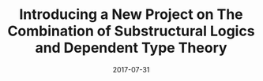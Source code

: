 ---
type: abstract
authors:
  - Harley Eades III
title: "Introducing a New Project on The Combination of Substructural Logics and Dependent Type Theory"
note: "International Workshop on Trends in Linear Logic and Applications (TLLA)"
date: 2017-07-31
resource:
  type: pdf
  pdf-url: includes/pubs/TLLA-2017.pdf
---
